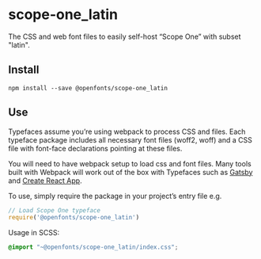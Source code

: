 
# scope-one_latin

The CSS and web font files to easily self-host “Scope One” with subset "latin".

## Install

`npm install --save @openfonts/scope-one_latin`

## Use

Typefaces assume you’re using webpack to process CSS and files. Each typeface
package includes all necessary font files (woff2, woff) and a CSS file with
font-face declarations pointing at these files.

You will need to have webpack setup to load css and font files. Many tools built
with Webpack will work out of the box with Typefaces such as [Gatsby](https://github.com/gatsbyjs/gatsby)
and [Create React App](https://github.com/facebookincubator/create-react-app).

To use, simply require the package in your project’s entry file e.g.

```javascript
// Load Scope One typeface
require('@openfonts/scope-one_latin')
```

Usage in SCSS:
```scss
@import "~@openfonts/scope-one_latin/index.css";
```

